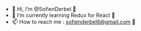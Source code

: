 - 👋 Hi, I’m @SofienDerbel 👀
- 🌱 I’m currently learning Redux for React 💞️
- 📫 How to reach me : sofienderbel6@gmail.com 👋

<!---
- 👀 I’m interested in new 🌱
SofienDerbel/SofienDerbel is a ✨ special ✨ repository because its `README.md` (this file) appears on your GitHub profile.
You can click the Preview link to take a look at your changes.
--->
